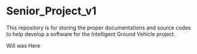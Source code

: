 # Senior_Project_v1

This repository is for storing the proper documentations and 
source codes to help develop a software for the Intelligent Ground 
Vehicle project.

Will was Here

